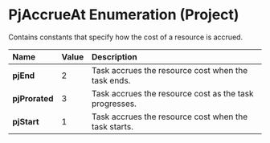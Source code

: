 
# PjAccrueAt Enumeration (Project)

Contains constants that specify how the cost of a resource is accrued.



|**Name**|**Value**|**Description**|
|:-----|:-----|:-----|
| **pjEnd**|2|Task accrues the resource cost when the task ends.|
| **pjProrated**|3|Task accrues the resource cost as the task progresses.|
| **pjStart**|1| Task accrues the resource cost when the task starts.|
